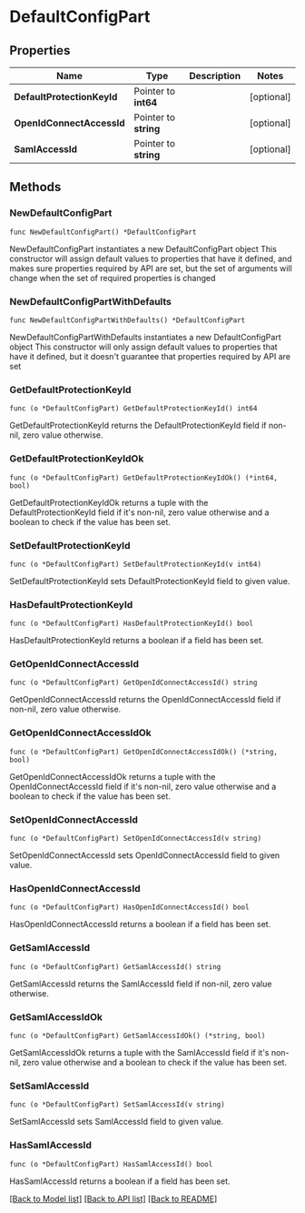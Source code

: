 # DefaultConfigPart

## Properties

Name | Type | Description | Notes
------------ | ------------- | ------------- | -------------
**DefaultProtectionKeyId** | Pointer to **int64** |  | [optional] 
**OpenIdConnectAccessId** | Pointer to **string** |  | [optional] 
**SamlAccessId** | Pointer to **string** |  | [optional] 

## Methods

### NewDefaultConfigPart

`func NewDefaultConfigPart() *DefaultConfigPart`

NewDefaultConfigPart instantiates a new DefaultConfigPart object
This constructor will assign default values to properties that have it defined,
and makes sure properties required by API are set, but the set of arguments
will change when the set of required properties is changed

### NewDefaultConfigPartWithDefaults

`func NewDefaultConfigPartWithDefaults() *DefaultConfigPart`

NewDefaultConfigPartWithDefaults instantiates a new DefaultConfigPart object
This constructor will only assign default values to properties that have it defined,
but it doesn't guarantee that properties required by API are set

### GetDefaultProtectionKeyId

`func (o *DefaultConfigPart) GetDefaultProtectionKeyId() int64`

GetDefaultProtectionKeyId returns the DefaultProtectionKeyId field if non-nil, zero value otherwise.

### GetDefaultProtectionKeyIdOk

`func (o *DefaultConfigPart) GetDefaultProtectionKeyIdOk() (*int64, bool)`

GetDefaultProtectionKeyIdOk returns a tuple with the DefaultProtectionKeyId field if it's non-nil, zero value otherwise
and a boolean to check if the value has been set.

### SetDefaultProtectionKeyId

`func (o *DefaultConfigPart) SetDefaultProtectionKeyId(v int64)`

SetDefaultProtectionKeyId sets DefaultProtectionKeyId field to given value.

### HasDefaultProtectionKeyId

`func (o *DefaultConfigPart) HasDefaultProtectionKeyId() bool`

HasDefaultProtectionKeyId returns a boolean if a field has been set.

### GetOpenIdConnectAccessId

`func (o *DefaultConfigPart) GetOpenIdConnectAccessId() string`

GetOpenIdConnectAccessId returns the OpenIdConnectAccessId field if non-nil, zero value otherwise.

### GetOpenIdConnectAccessIdOk

`func (o *DefaultConfigPart) GetOpenIdConnectAccessIdOk() (*string, bool)`

GetOpenIdConnectAccessIdOk returns a tuple with the OpenIdConnectAccessId field if it's non-nil, zero value otherwise
and a boolean to check if the value has been set.

### SetOpenIdConnectAccessId

`func (o *DefaultConfigPart) SetOpenIdConnectAccessId(v string)`

SetOpenIdConnectAccessId sets OpenIdConnectAccessId field to given value.

### HasOpenIdConnectAccessId

`func (o *DefaultConfigPart) HasOpenIdConnectAccessId() bool`

HasOpenIdConnectAccessId returns a boolean if a field has been set.

### GetSamlAccessId

`func (o *DefaultConfigPart) GetSamlAccessId() string`

GetSamlAccessId returns the SamlAccessId field if non-nil, zero value otherwise.

### GetSamlAccessIdOk

`func (o *DefaultConfigPart) GetSamlAccessIdOk() (*string, bool)`

GetSamlAccessIdOk returns a tuple with the SamlAccessId field if it's non-nil, zero value otherwise
and a boolean to check if the value has been set.

### SetSamlAccessId

`func (o *DefaultConfigPart) SetSamlAccessId(v string)`

SetSamlAccessId sets SamlAccessId field to given value.

### HasSamlAccessId

`func (o *DefaultConfigPart) HasSamlAccessId() bool`

HasSamlAccessId returns a boolean if a field has been set.


[[Back to Model list]](../README.md#documentation-for-models) [[Back to API list]](../README.md#documentation-for-api-endpoints) [[Back to README]](../README.md)


